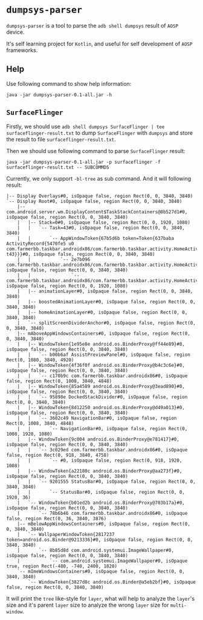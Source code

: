 # `dumpsys-parser`

`dumpsys-parser` is a tool to parse the `adb shell dumpsys` result of `AOSP` device.

It's self learning project for `Kotlin`, and useful for self development of `AOSP` frameworks.

## Help

Use following command to show help information:

```shell
java -jar dumpsys-parser-0.1-all.jar -h
```

## `SurfaceFlinger`

Firstly, we should use `adb shell dumpsys SurfaceFlinger | tee surfaceflinger-result.txt` to
dump `SurfaceFlinger` with `dumpsys` and store the result to file `surfaceflinger-result.txt`.

Then we should use following command to parse `SurfaceFlinger` result:
 ```shell
 java -jar dumpsys-parser-0.1-all.jar -p surfaceflinger -f surfaceflinger-result.txt -- SUBCOMMDS
```

Currently, we only support `-bl-tree` as sub command. And it will following result:

```
|-- Display Overlays#0, isOpaque false, region Rect(0, 0, 3840, 3840)
`-- Display Root#0, isOpaque false, region Rect(0, 0, 3840, 3840)
    |-- com.android.server.wm.DisplayContent$TaskStackContainers@8b527d1#0, isOpaque false, region Rect(0, 0, 3840, 3840)
    |   |-- Stack=0#0, isOpaque false, region Rect(0, 0, 1920, 1080)
    |   |   `-- Task=43#0, isOpaque false, region Rect(0, 0, 3840, 3840)
    |   |       `-- AppWindowToken{67b5d6b token=Token{637baba ActivityRecord{5470fe5 u0 com.farmerbb.taskbar.androidx86/com.farmerbb.taskbar.activity.HomeActivity t43}}}#0, isOpaque false, region Rect(0, 0, 3840, 3840)
    |   |           `-- 2e7b096 com.farmerbb.taskbar.androidx86/com.farmerbb.taskbar.activity.HomeActivity#0, isOpaque false, region Rect(0, 0, 3840, 3840)
    |   |               `-- com.farmerbb.taskbar.androidx86/com.farmerbb.taskbar.activity.HomeActivity#0, isOpaque false, region Rect(0, 0, 1920, 1080)
    |   |-- animationLayer#0, isOpaque false, region Rect(0, 0, 3840, 3840)
    |   |-- boostedAnimationLayer#0, isOpaque false, region Rect(0, 0, 3840, 3840)
    |   |-- homeAnimationLayer#0, isOpaque false, region Rect(0, 0, 3840, 3840)
    |   `-- splitScreenDividerAnchor#0, isOpaque false, region Rect(0, 0, 3840, 3840)
    |-- mAboveAppWindowsContainers#0, isOpaque false, region Rect(0, 0, 3840, 3840)
    |   |-- WindowToken{1e95e8e android.os.BinderProxy@ff44e89}#0, isOpaque false, region Rect(0, 0, 3840, 3840)
    |   |   `-- b00b6af AssistPreviewPanel#0, isOpaque false, region Rect(0, 1080, 3840, 4920)
    |   |-- WindowToken{4f36f0f android.os.BinderProxy@b4c3c6e}#0, isOpaque false, region Rect(0, 0, 3840, 3840)
    |   |   `-- c170b9c com.farmerbb.taskbar.androidx86#0, isOpaque false, region Rect(0, 1008, 3840, 4848)
    |   |-- WindowToken{85a4589 android.os.BinderProxy@3ead890}#0, isOpaque false, region Rect(0, 0, 3840, 3840)
    |   |   `-- 95898e DockedStackDivider#0, isOpaque false, region Rect(0, 0, 3840, 3840)
    |   |-- WindowToken{8d12250 android.os.BinderProxy@d49a013}#0, isOpaque false, region Rect(0, 0, 3840, 3840)
    |   |   `-- 3602c49 NavigationBar#0, isOpaque false, region Rect(0, 1008, 3840, 4848)
    |   |       `-- NavigationBar#0, isOpaque false, region Rect(0, 1008, 1920, 1080)
    |   |-- WindowToken{9c004 android.os.BinderProxy@e781417}#0, isOpaque false, region Rect(0, 0, 3840, 3840)
    |   |   `-- 3c029ed com.farmerbb.taskbar.androidx86#0, isOpaque false, region Rect(0, 918, 3840, 4758)
    |   |       `-- #0, isOpaque false, region Rect(0, 918, 1920, 1008)
    |   |-- WindowToken{a22180c android.os.BinderProxy@aa273f}#0, isOpaque false, region Rect(0, 0, 3840, 3840)
    |   |   `-- 9201555 StatusBar#0, isOpaque false, region Rect(0, 0, 3840, 3840)
    |   |       `-- StatusBar#0, isOpaque false, region Rect(0, 0, 1920, 36)
    |   `-- WindowToken{b01ed2b android.os.BinderProxy@703b17a}#0, isOpaque false, region Rect(0, 0, 3840, 3840)
    |       `-- 78b6b46 com.farmerbb.taskbar.androidx86#0, isOpaque false, region Rect(0, 36, 3840, 3876)
    |-- mBelowAppWindowsContainers#0, isOpaque false, region Rect(0, 0, 3840, 3840)
    |   `-- WallpaperWindowToken{2817237 token=android.os.Binder@9213336}#0, isOpaque false, region Rect(0, 0, 3840, 3840)
    |       `-- 8b85d8d com.android.systemui.ImageWallpaper#0, isOpaque false, region Rect(0, 0, 3840, 3840)
    |           `-- com.android.systemui.ImageWallpaper#0, isOpaque true, region Rect(-480, -740, 2400, 1820)
    `-- mImeWindowsContainers#0, isOpaque false, region Rect(0, 0, 3840, 3840)
        `-- WindowToken{3827d8c android.os.Binder@a5eb2bf}#0, isOpaque false, region Rect(0, 0, 3840, 3840)
``` 

It will print the `tree` like-style for `layer`, what will help to analyze the `layer`'s size
and it's parent `layer` size to analyze the wrong `layer` size for `multi-window`.